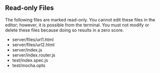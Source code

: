 ## Read-only Files

The following files are marked read-only. You cannot edit these files
in the editor; however, it is possible from the terminal. You must not
modify or delete these files because doing so results in a zero score.

- server/files/url1.html
- server/files/url2.html
- server/index.js
- server/index.router.js
- test/index.spec.js
- test/mocha.opts
